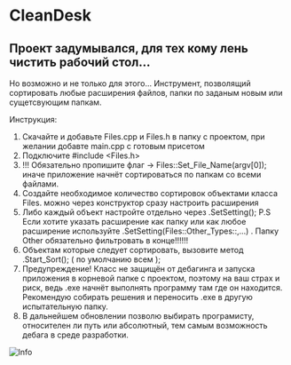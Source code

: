 # CleanDesk
Проект задумывался, для тех кому лень чистить рабочий стол...
-----------------
Но возможно и не только для этого... Инструмент, позволящий сортировать любые расширения файлов, папки по заданым новым или сущетсвующим папкам.

Инструкция:
1) Скачайте и добавьте Files.cpp и Files.h в папку с проектом, при желании добавте main.cpp с готовым присетом
2) Подключите #include <Files.h>
3) !!! Обязательно пропишите флаг -> Files::Set_File_Name(argv[0]); иначе приложение начнёт сортироваться по папкам со всеми файлами.
4) Создайте необходимое количество сортировок объектами класса Files. можно через конструктор сразу настроить расширения
5) Либо каждый объект настройте отдельно через .SetSetting(); 
P.S Если хотите указать расширение как папку или как любое расширение используйте .SetSetting(Files::Other_Types::,...) . Папку Other обязательно фильтровать в конце!!!!!!
7) Объектам которые следует сортировать, вызовите метод .Start_Sort(); ( по умолчанию всем );
8) Предупреждение! Класс не защищён от дебагинга и запуска приложения в корневой папке с проектом, поэтому на ваш страх и риск, ведь .exe начнёт выполнять программу там где он находится. Рекомендую собирать решения и переносить .exe в другую испытательную папку. 
9) В дальнейшем обновлении позволю выбирать програмисту, относителен ли путь или абсолютный, тем самым возможность дебага в среде разработки.

![Info](https://user-images.githubusercontent.com/92841151/149789592-f353179c-47e5-4260-8675-194e58c09753.png)

